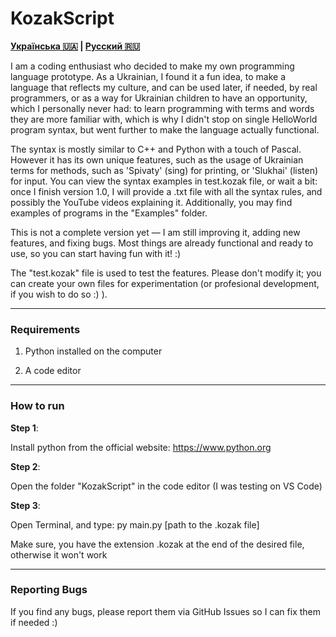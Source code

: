 # KozakScript

**[Українська 🇺🇦](README.uk.md) | [Русский 🇷🇺](README.ru.md)**

I am a coding enthusiast who decided to make my own programming language prototype. As a Ukrainian, I found it a fun idea, to make a language that reflects my culture, and can be used later, if needed, by real programmers, or as a way for Ukrainian children to have an opportunity, which I personally never had: to learn programming with terms and words they are more familiar with, which is why I didn't stop on single HelloWorld program syntax, but went further to make the language actually functional.

The syntax is mostly similar to C++ and Python with a touch of Pascal. However it has its own unique features, such as the usage of Ukrainian terms for methods, such as 'Spivaty' (sing) for printing, or 'Slukhai' (listen) for input. You can view the syntax examples in test.kozak file, or wait a bit: once I finish version 1.0, I will provide a .txt file with all the syntax rules, and possibly the YouTube videos explaining it. Additionally, you may find examples of programs in the "Examples" folder.

This is not a complete version yet — I am still improving it, adding new features, and fixing bugs. Most things are already functional and ready to use, so you can start having fun with it! :)

The "test.kozak" file is used to test the features. Please don't modify it; you can create your own files for experimentation (or profesional development, if you wish to do so :) ).

___

### Requirements

1. Python installed on the computer

2. A code editor

___

### How to run

**Step 1**:

Install python from the official website: https://www.python.org

**Step 2**:

Open the folder "KozakScript" in the code editor (I was testing on VS Code)

**Step 3**:

Open Terminal, and type: py main.py [path to the .kozak file] 

Make sure, you have the extension .kozak at the end of the desired file, otherwise it won't work

____

### Reporting Bugs

If you find any bugs, please report them via GitHub Issues so I can fix them if needed :)

